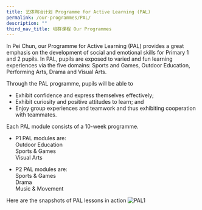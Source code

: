 ```yaml
---
title: 艺体陶冶计划 Programme for Active Learning (PAL)
permalink: /our-programmes/PAL/
description: ""
third_nav_title: 培群课程 Our Programmes
---
```


In Pei Chun, our Programme for Active Learning (PAL) provides a great emphasis on the development of social and emotional skills for Primary 1 and 2 pupils. In PAL, pupils are exposed to varied and fun learning experiences via the five domains: Sports and Games, Outdoor Education, Performing Arts, Drama and Visual Arts. 

Through the PAL programme, pupils will be able to
* Exhibit confidence and express themselves effectively;
* Exhibit curiosity and positive attitudes to learn; and
* Enjoy group experiences and teamwork and thus exhibiting cooperation with teammates.

Each PAL module consists of a 10-week programme.

* P1 PAL modules are:<br>
	 Outdoor Education<br>
	 Sports & Games<br>
	 Visual Arts

* P2 PAL modules are:<br>
	Sports & Games<br>
	Drama<br>
	Music & Movement<br>
	
Here are the snapshots of PAL lessons in action
	![PAL1](/images/Our%20Programmes/PAL1.jpg)